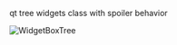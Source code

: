 qt tree widgets class with spoiler behavior

![WidgetBoxTree](https://github.com/Arajinn/WidgetBoxTree/assets/14104013/dcbbaf52-5637-4702-aed9-22cbdd847e90)

